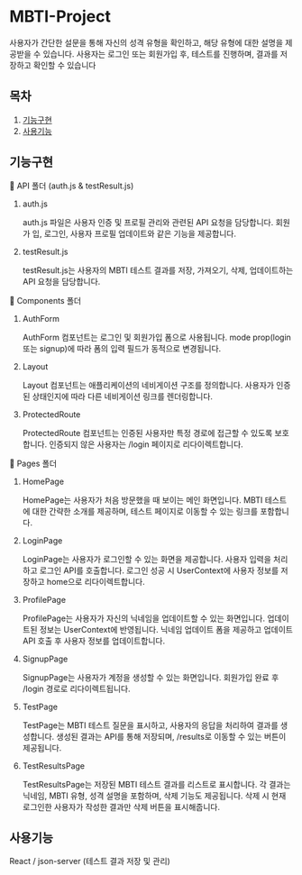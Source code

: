 # MBTI-Project
사용자가 간단한 설문을 통해 자신의 성격 유형을 확인하고, 해당 유형에 대한 설명을 제공받을 수 있습니다. 사용자는 로그인 또는 회원가입 후, 테스트를 진행하며, 결과를 저장하고 확인할 수 있습니다

## 목차   
1. [기능구현](#-기능구현)
2. [사용기능](#-사용기능)


## 기능구현
  📂 API 폴더 (auth.js & testResult.js)
1. auth.js

   auth.js 파일은 사용자 인증 및 프로필 관리와 관련된 API 요청을 담당합니다. 회원가 
   입, 로그인, 사용자 프로필 업데이트와 같은 기능을 제공합니다.

2. testResult.js

   testResult.js는 사용자의 MBTI 테스트 결과를 저장, 가져오기, 삭제, 업데이트하는 API 
  요청을 담당합니다.

  📂 Components 폴더
1. AuthForm

   AuthForm 컴포넌트는 로그인 및 회원가입 폼으로 사용됩니다.
   mode prop(login 또는 signup)에 따라 폼의 입력 필드가 동적으로 변경됩니다.

2. Layout

   Layout 컴포넌트는 애플리케이션의 네비게이션 구조를 정의합니다. 사용자가 인증된 
  상태인지에 따라 다른 네비게이션 링크를 렌더링합니다.

3. ProtectedRoute

   ProtectedRoute 컴포넌트는 인증된 사용자만 특정 경로에 접근할 수 있도록 보호합니다. 인증되지 않은 사용자는 /login 페이지로 리다이렉트합니다.

📂 Pages 폴더
1. HomePage

   HomePage는 사용자가 처음 방문했을 때 보이는 메인 화면입니다.
  MBTI 테스트에 대한 간략한 소개를 제공하며, 테스트 페이지로 이동할 수 있는 링크를 
 포함합니다.

2. LoginPage

   LoginPage는 사용자가 로그인할 수 있는 화면을 제공합니다. 사용자 입력을 처리하고 로그인 API를 호출합니다. 로그인 성공 시 UserContext에 사용자 정보를 저장하고 home으로 리다이렉트합니다.

3. ProfilePage

   ProfilePage는 사용자가 자신의 닉네임을 업데이트할 수 있는 화면입니다. 업데이트된 정보는 UserContext에 반영됩니다. 닉네임 업데이트 폼을 제공하고 업데이트 API 호출 후 사용자 정보를 업데이트합니다.

4. SignupPage

   SignupPage는 사용자가 계정을 생성할 수 있는 화면입니다. 회원가입 완료 후 /login 경로로 리다이렉트됩니다.

5. TestPage

   TestPage는 MBTI 테스트 질문을 표시하고, 사용자의 응답을 처리하여 결과를 생성합니다. 생성된 결과는 API를 통해 저장되며, /results로 이동할 수 있는 버튼이 제공됩니다.

6. TestResultsPage

   TestResultsPage는 저장된 MBTI 테스트 결과를 리스트로 표시합니다. 각 결과는 닉네임, MBTI 유형, 성격 설명을 포함하며, 삭제 기능도 제공됩니다. 삭제 시 현재 로그인한 사용자가 작성한 결과만 삭제 버튼을 표시해줍니다.

## 사용기능
   React / json-server (테스트 결과 저장 및 관리)
